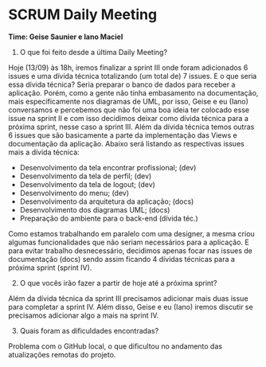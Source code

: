 # SCRUM Daily Meeting 

**Time: Geise Saunier e Iano Maciel**

1. O que foi feito desde a última Daily Meeting? 

Hoje (13/09) às 18h, iremos finalizar a sprint III onde foram adicionados 6 issues e uma dívida técnica totalizando (um total de) 7 issues. E o que seria essa dívida técnica? Seria preparar o banco de dados para receber a aplicação. Porém, como a gente não tinha embasamento na documentação, mais especificamente nos diagramas de UML, por isso,  Geise e eu (Iano) conversamos e percebemos que não foi uma boa ideia ter colocado esse issue na sprint II e com isso decidimos deixar como dívida técnica para a próxima sprint, nesse caso a sprint III.
Além da dívida técnica temos outras 6 issues que são basicamente a parte da implementação das Views e documentação da aplicação. Abaixo será listando as respectivas issues mais a dívida técnica:
- Desenvolvimento da tela encontrar profissional; (dev)
- Desenvolvimento da tela de perfil; (dev)
- Desenvolvimento da tela de logout; (dev)
- Desenvolvimento do menu; (dev)
- Desenvolvimento da arquitetura da aplicação; (docs)
- Desenvolvimento dos diagramas UML; (docs)
- Preparação do ambiente para o back-end (dívida téc.)

Como estamos trabalhando em paralelo com uma designer, a mesma criou algumas funcionalidades que não seriam necessários para a aplicação. E para evitar trabalho desnecessário, decidimos apenas focar nas issues de documentação (docs) sendo assim ficando 4 dívidas técnicas para a próxima sprint (sprint IV). 

2. O que vocês irão fazer a partir de hoje até a próxima sprint? 
   
Além da dívida técnica da sprint III precisamos adicionar mais duas issue para completar a sprint IV. Além disso, Geise e eu (Iano) iremos discutir se precisamos adicionar algo a mais na sprint IV. 

3. Quais foram as dificuldades encontradas?

Problema com o GitHub local, o que dificultou no andamento das atualizações remotas do projeto.
